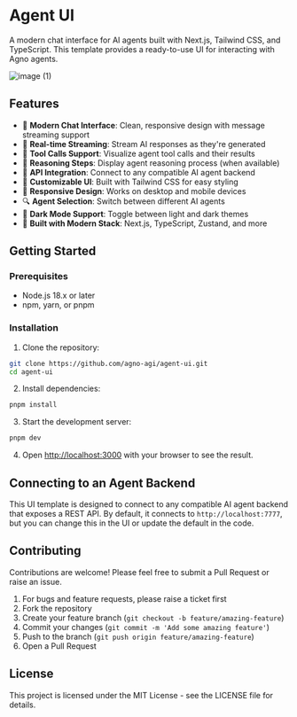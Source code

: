 # Agent UI

A modern chat interface for AI agents built with Next.js, Tailwind CSS, and TypeScript. This template provides a ready-to-use UI for interacting with Agno agents.

![image (1)](https://github.com/user-attachments/assets/7dfb6c34-7164-4497-a961-0030d684ecab)

## Features

- 💬 **Modern Chat Interface**: Clean, responsive design with message streaming support
- 🔄 **Real-time Streaming**: Stream AI responses as they're generated
- 🧩 **Tool Calls Support**: Visualize agent tool calls and their results
- 🧠 **Reasoning Steps**: Display agent reasoning process (when available)
- 🔌 **API Integration**: Connect to any compatible AI agent backend
- 🎨 **Customizable UI**: Built with Tailwind CSS for easy styling
- 📱 **Responsive Design**: Works on desktop and mobile devices
- 🔍 **Agent Selection**: Switch between different AI agents
- 🌙 **Dark Mode Support**: Toggle between light and dark themes
- 🧰 **Built with Modern Stack**: Next.js, TypeScript, Zustand, and more

## Getting Started

### Prerequisites

- Node.js 18.x or later
- npm, yarn, or pnpm

### Installation

1. Clone the repository:

```bash
git clone https://github.com/agno-agi/agent-ui.git
cd agent-ui
```

2. Install dependencies:

```bash
pnpm install
```

3. Start the development server:

```bash
pnpm dev
```

4. Open [http://localhost:3000](http://localhost:3000) with your browser to see the result.

## Connecting to an Agent Backend

This UI template is designed to connect to any compatible AI agent backend that exposes a REST API. By default, it connects to `http://localhost:7777`, but you can change this in the UI or update the default in the code.

## Contributing

Contributions are welcome! Please feel free to submit a Pull Request or raise an issue.

1. For bugs and feature requests, please raise a ticket first
2. Fork the repository
3. Create your feature branch (`git checkout -b feature/amazing-feature`)
4. Commit your changes (`git commit -m 'Add some amazing feature'`)
5. Push to the branch (`git push origin feature/amazing-feature`)
6. Open a Pull Request

## License

This project is licensed under the MIT License - see the LICENSE file for details.
